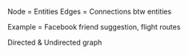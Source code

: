 Node = Entities
Edges = Connections btw entities

Example = Facebook friend suggestion, flight routes

Directed & Undirected graph
